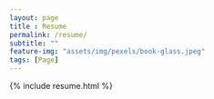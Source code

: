 ```yaml
--- 
layout: page
title : Resume 
permalink: /resume/
subtitle: "" 
feature-img: "assets/img/pexels/book-glass.jpeg"
tags: [Page]
---
```


{% include resume.html %}
